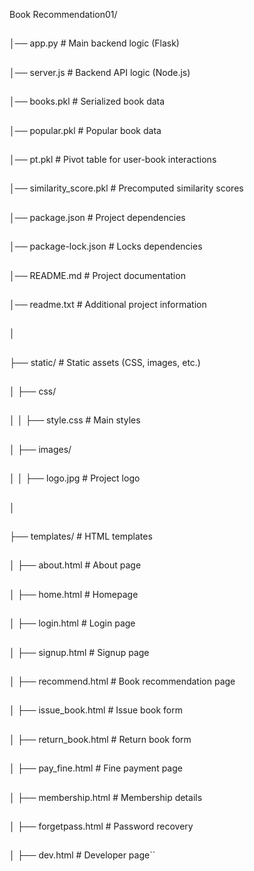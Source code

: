 Book Recommendation01/
##
│── app.py                    # Main backend logic (Flask)
##
│── server.js                  # Backend API logic (Node.js)
##
│── books.pkl                  # Serialized book data
##
│── popular.pkl                # Popular book data
##
│── pt.pkl                     # Pivot table for user-book interactions
##
│── similarity_score.pkl        # Precomputed similarity scores
##
│── package.json               # Project dependencies
##
│── package-lock.json          # Locks dependencies
##
│── README.md                  # Project documentation
##
│── readme.txt                 # Additional project information
##
│
##
├── static/                    # Static assets (CSS, images, etc.)
##
│   ├── css/
##
│   │   ├── style.css          # Main styles
##
│   ├── images/
##
│   │   ├── logo.jpg           # Project logo
##
│
##
├── templates/                  # HTML templates
##
│   ├── about.html              # About page
##
│   ├── home.html               # Homepage
##
│   ├── login.html              # Login page
##
│   ├── signup.html             # Signup page
##
│   ├── recommend.html          # Book recommendation page
##
│   ├── issue_book.html         # Issue book form
##
│   ├── return_book.html        # Return book form
##
│   ├── pay_fine.html           # Fine payment page
##
│   ├── membership.html         # Membership details
##
│   ├── forgetpass.html         # Password recovery
##
│   ├── dev.html                # Developer page``
